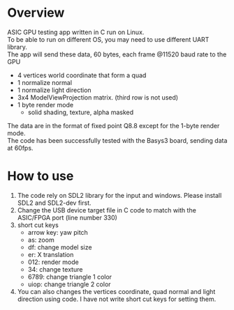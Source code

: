 # Overview

ASIC GPU testing app written in C run on Linux. \
To be able to run on different OS, you may need to use different UART library. \
The app will send these data, 60 bytes, each frame @11520 baud rate to the GPU
- 4 vertices world coordinate that form a quad
- 1 normalize normal
- 1 normalize light direction
- 3x4 ModelViewProjection matrix. (third row is not used)
- 1 byte render mode
  - solid shading, texture, alpha masked

The data are in the format of fixed point Q8.8 except for the 1-byte render mode. \
The code has been successfully tested with the Basys3 board, sending data at 60fps.

# How to use
1. The code rely on SDL2 library for the input and windows.
   Please install SDL2 and SDL2-dev first.
2. Change the USB device target file in C code to match with the ASIC/FPGA port (line number 330)
3. short cut keys
   - arrow key: yaw pitch
   - as: zoom
   - df: change model size
   - er: X translation
   - 012: render mode
   - 34: change texture
   - 6789: change triangle 1 color
   - uiop: change triangle 2 color
4. You can also changes the vertices coordinate, quad normal and light direction using code.  I have not write short cut keys for setting them.
